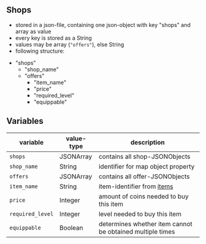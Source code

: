 ## Shops
- stored in a json-file, containing one json-object with key "shops" and array as value
- every key is stored as a String
- values may be array (`"offers"`), else String
- following structure:

* "shops"
  * "shop_name"
  * "offers"
    * "item_name"
    * "price"
    * "required_level"
    * "equippable"

## Variables

| variable         | value-type | description                                               |
| ---------------- | ---------- | --------------------------------------------------------- |
| `shops`          | JSONArray  | contains all shop-JSONObjects                             |
| `shop_name`      | String     | identifier for map object property                        |
| `offers`         | JSONArray  | contains all offer-JSONObjects                            |
| `item_name`      | String     | item-identifier from [items](item_conventions.md)     |
| `price`          | Integer    | amount of coins needed to buy this item                   |
| `required_level` | Integer    | level needed to buy this item                             |
| `equippable`     | Boolean    | determines whether item cannot be obtained multiple times |
